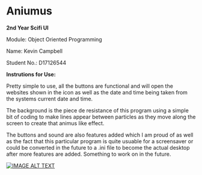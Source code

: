 # Aniumus

**2nd Year Scifi UI**

Module: Object Oriented Programming

Name: Kevin Campbell

Student No.: D17126544

**Instrutions for Use:** 

Pretty simple to use, all the buttons are functional and will open the websites shown in the icon 
as well as the date and time being taken from the systems current date and time.

The background is the piece de resistance of this program using a simple bit of coding to make lines 
appear between particles as they move along the screen to create that animus like effect.

The buttons and sound are also features added which I am proud of as well as the fact that this
particular program is quite usuable for a screensaver or could be converted in the future to a
.ini file to become the actual desktop after more features are added. Something to work on in the
future.

[![IMAGE ALT TEXT](http://img.youtube.com/vi/yk1TxQPeGbg/0.jpg)](http://www.youtube.com/watch?v=https://yk1TxQPeGbg "Animus")